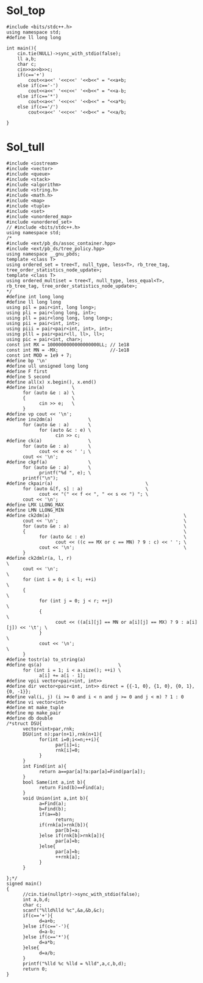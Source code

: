 
# Sol_top

    #include <bits/stdc++.h>
    using namespace std;
    #define ll long long
    
    int main(){
        cin.tie(NULL)->sync_with_stdio(false);
        ll a,b;
        char c;
        cin>>a>>b>>c;
        if(c=='+')
            cout<<a<<' '<<c<<' '<<b<<" = "<<a+b;
        else if(c=='-')
            cout<<a<<' '<<c<<' '<<b<<" = "<<a-b;
        else if(c=='*')
            cout<<a<<' '<<c<<' '<<b<<" = "<<a*b;
        else if(c=='/')
            cout<<a<<' '<<c<<' '<<b<<" = "<<a/b;

    }

# Sol_tull
    #include <iostream>
    #include <vector>
    #include <queue>
    #include <stack>
    #include <algorithm>
    #include <string.h>
    #include <math.h>
    #include <map>
    #include <tuple>
    #include <set>
    #include <unordered_map>
    #include <unordered_set>
    // #include <bits/stdc++.h>
    using namespace std;
    /*
    #include <ext/pb_ds/assoc_container.hpp>
    #include <ext/pb_ds/tree_policy.hpp>
    using namespace __gnu_pbds;
    template <class T>
    using ordered_set = tree<T, null_type, less<T>, rb_tree_tag, tree_order_statistics_node_update>;
    template <class T>
    using ordered_multiset = tree<T, null_type, less_equal<T>, rb_tree_tag, tree_order_statistics_node_update>;
    */
    #define int long long
    #define ll long long
    using pil = pair<int, long long>;
    using pli = pair<long long, int>;
    using pll = pair<long long, long long>;
    using pii = pair<int, int>;
    using piii = pair<pair<int, int>, int>;
    using plll = pair<pair<ll, ll>, ll>;
    using pic = pair<int, char>;
    const int MX = 1000000000000000000LL; // 1e18
    const int MN = -MX;                   //-1e18
    const int MOD = 1e9 + 7;
    #define bp '\n'
    #define ull unsigned long long
    #define F first
    #define S second
    #define all(x) x.begin(), x.end()
    #define inv(a)          \
          for (auto &e : a) \
          {                 \
                cin >> e;   \
          }
    #define vp cout << '\n';
    #define inv2dm(a)             \
          for (auto &e : a)       \
                for (auto &c : e) \
                      cin >> c;
    #define ck(a)                 \
          for (auto &e : a)       \
                cout << e << ' '; \
          cout << '\n';
    #define ckpf(a)               \
          for (auto &e : a)       \
                printf("%d ", e); \
          printf("\n");
    #define ckpair(a)                                  \
          for (auto &[f, s] : a)                       \
                cout << "(" << f << ", " << s << ") "; \
          cout << '\n';
    #define LMX LLONG_MAX
    #define LMN LLONG_MIN
    #define ck2dm(a)                                                 \
          cout << '\n';                                              \
          for (auto &e : a)                                          \
          {                                                          \
                for (auto &c : e)                                    \
                      cout << ((c == MX or c == MN) ? 9 : c) << ' '; \
                cout << '\n';                                        \
          }
    #define ck2dmlr(a, l, r)                                                            \
          cout << '\n';                                                                 \
          for (int i = 0; i < l; ++i)                                                   \
          {                                                                             \
                for (int j = 0; j < r; ++j)                                             \
                {                                                                       \
                      cout << ((a[i][j] == MN or a[i][j] == MX) ? 9 : a[i][j]) << '\t'; \
                }                                                                       \
                cout << '\n';                                                           \
          }
    #define tostr(a) to_string(a)
    #define qs(a)                            \
          for (int i = 1; i < a.size(); ++i) \
                a[i] += a[i - 1];
    #define vpii vector<pair<int, int>>
    #define dir vector<pair<int, int>> direct = {{-1, 0}, {1, 0}, {0, 1}, {0, -1}};
    #define val(i, j) (i >= 0 and i < n and j >= 0 and j < m) ? 1 : 0
    #define vi vector<int>
    #define mt make_tuple
    #define mp make_pair
    #define db double
    /*struct DSU{
          vector<int>par,rnk;
          DSU(int n):par(n+1),rnk(n+1){
                for(int i=0;i<=n;++i){
                      par[i]=i;
                      rnk[i]=0;
                }
          }
          int Find(int a){
                return a==par[a]?a:par[a]=Find(par[a]);
          }
          bool Same(int a,int b){
                return Find(b)==Find(a);
          }
          void Union(int a,int b){
                a=Find(a);
                b=Find(b);
                if(a==b)
                      return;
                if(rnk[a]>rnk[b]){
                      par[b]=a;
                }else if(rnk[b]>rnk[a]){
                      par[a]=b;
                }else{
                      par[a]=b;
                      ++rnk[a];
                }
          }
    
    };*/
    signed main()
    {
          //cin.tie(nullptr)->sync_with_stdio(false);
          int a,b,d;
          char c;
          scanf("%lld%lld %c",&a,&b,&c);
          if(c=='+'){
                d=a+b;
          }else if(c=='-'){
                d=a-b;
          }else if(c=='*'){
                d=a*b;
          }else{
                d=a/b;
          }
          printf("%lld %c %lld = %lld",a,c,b,d);
          return 0;
    }
